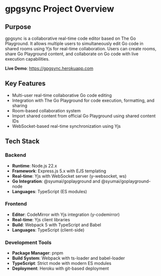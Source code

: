 # gpgsync Project Overview

## Purpose
gpgsync is a collaborative real-time code editor based on The Go Playground. It allows multiple users to simultaneously edit Go code in shared rooms using Yjs for real-time collaboration. Users can create rooms, share Go Playground content, and collaborate on Go code with live execution capabilities.

**Live Demo**: https://gpgsync.herokuapp.com

## Key Features
- Multi-user real-time collaborative Go code editing
- Integration with The Go Playground for code execution, formatting, and sharing
- Room-based collaboration system
- Import shared content from official Go Playground using shared content IDs
- WebSocket-based real-time synchronization using Yjs

## Tech Stack
### Backend
- **Runtime**: Node.js 22.x
- **Framework**: Express.js 5.x with EJS templating
- **Real-time**: Yjs with WebSocket server (y-websocket, ws)
- **Go Integration**: @syumai/goplayground and @syumai/goplayground-node
- **Languages**: TypeScript (ES modules)

### Frontend
- **Editor**: CodeMirror with Yjs integration (y-codemirror)
- **Real-time**: Yjs client libraries
- **Build**: Webpack 5 with TypeScript and Babel
- **Languages**: TypeScript (client-side)

### Development Tools
- **Package Manager**: pnpm
- **Build System**: Webpack with ts-loader and babel-loader
- **TypeScript**: Strict mode with modern ES modules
- **Deployment**: Heroku with git-based deployment